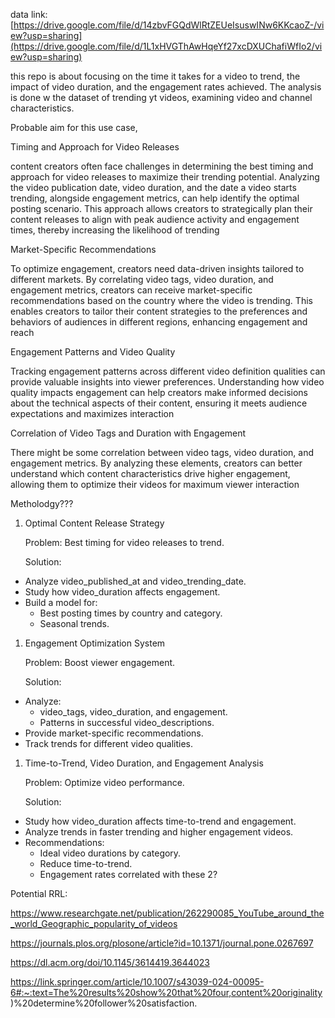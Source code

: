 data link: [https://drive.google.com/file/d/14zbvFGQdWlRtZEUeIsuswINw6KKcaoZ-/view?usp=sharing](https://drive.google.com/file/d/1L1xHVGThAwHqeYf27xcDXUChafiWfIo2/view?usp=sharing)

this repo is about focusing on the time it takes for a video to trend, the impact of video duration, and the engagement rates achieved. The analysis is done w the dataset of trending yt videos, examining video and channel characteristics. 

Probable aim for this use case,

Timing and Approach for Video Releases

content creators often face challenges in determining the best timing and approach for video releases to maximize their trending potential. Analyzing the video publication date, video duration, and the date a video starts trending, alongside engagement metrics, can help identify the optimal posting scenario. This approach allows creators to strategically plan their content releases to align with peak audience activity and engagement times, thereby increasing the likelihood of trending

Market-Specific Recommendations

To optimize engagement, creators need data-driven insights tailored to different markets. By correlating video tags, video duration, and engagement metrics, creators can receive market-specific recommendations based on the country where the video is trending. This enables creators to tailor their content strategies to the preferences and behaviors of audiences in different regions, enhancing engagement and reach

Engagement Patterns and Video Quality

Tracking engagement patterns across different video definition qualities can provide valuable insights into viewer preferences. Understanding how video quality impacts engagement can help creators make informed decisions about the technical aspects of their content, ensuring it meets audience expectations and maximizes interaction

Correlation of Video Tags and Duration with Engagement

There might be some correlation between video tags, video duration, and engagement metrics. By analyzing these elements, creators can better understand which content characteristics drive higher engagement, allowing them to optimize their videos for maximum viewer interaction

Metholodgy???

1. Optimal Content Release Strategy
    
    Problem: Best timing for video releases to trend.
    
    Solution:
    
- Analyze video_published_at and video_trending_date.
- Study how video_duration affects engagement.
- Build a model for:
    - Best posting times by country and category.
    - Seasonal trends.
1. Engagement Optimization System
    
    Problem: Boost viewer engagement.
    
    Solution:
    
- Analyze:
    - video_tags, video_duration, and engagement.
    - Patterns in successful video_descriptions.
- Provide market-specific recommendations.
- Track trends for different video qualities.
1. Time-to-Trend, Video Duration, and Engagement Analysis
    
    Problem: Optimize video performance.
    
    Solution:
    
- Study how video_duration affects time-to-trend and engagement.
- Analyze trends in faster trending and higher engagement videos.
- Recommendations:
    - Ideal video durations by category.
    - Reduce time-to-trend.
    - Engagement rates correlated with these 2?

Potential RRL:

https://www.researchgate.net/publication/262290085_YouTube_around_the_world_Geographic_popularity_of_videos

https://journals.plos.org/plosone/article?id=10.1371/journal.pone.0267697

https://dl.acm.org/doi/10.1145/3614419.3644023

https://link.springer.com/article/10.1007/s43039-024-00095-6#:~:text=The%20results%20show%20that%20four,content%20originality)%20determine%20follower%20satisfaction.

